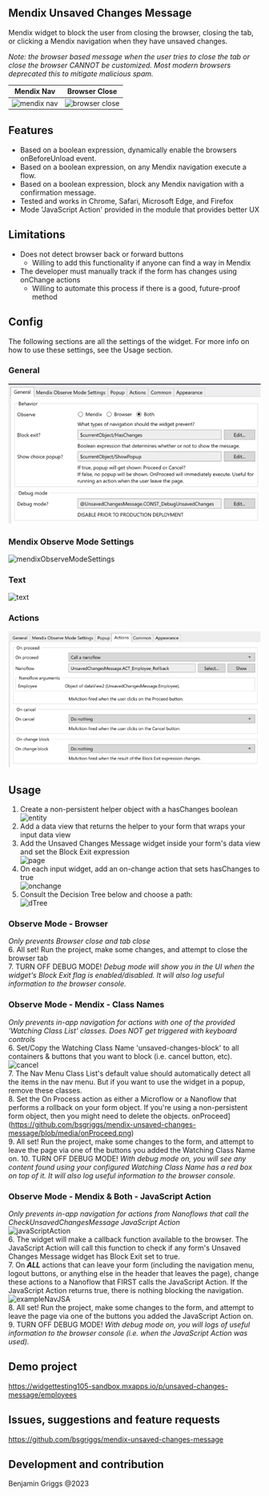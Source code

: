 ## Mendix Unsaved Changes Message
Mendix widget to block the user from closing the browser, closing the tab, or clicking a Mendix navigation when they have unsaved changes.

*Note: the browser based message when the user tries to close the tab or close the browser CANNOT be customized. Most modern browsers deprecated this to mitigate malicious spam.*

| Mendix Nav | Browser Close |  
| ------------- | ------------- |  
| ![mendix nav](https://github.com/bsgriggs/mendix-unsaved-changes-message/blob/media/mendix.png)   | ![browser close](https://github.com/bsgriggs/mendix-unsaved-changes-message/blob/media/browser.png)   |  

## Features
- Based on a boolean expression, dynamically enable the browsers onBeforeUnload event. 
- Based on a boolean expression, on any Mendix navigation execute a flow.
- Based on a boolean expression, block any Mendix navigation with a confirmation message.
- Tested and works in Chrome, Safari, Microsoft Edge, and Firefox
- Mode 'JavaScript Action' provided in the module that provides better UX

## Limitations
- Does not detect browser back or forward buttons 
  - Willing to add this functionality if anyone can find a way in Mendix
- The developer must manually track if the form has changes using onChange actions
  - Willing to automate this process if there is a good, future-proof method

## Config
The following sections are all the settings of the widget. For more info on how to use these settings, see the Usage section.  
### General
![general](https://github.com/bsgriggs/mendix-unsaved-changes-message/blob/media/general.png)  
### Mendix Observe Mode Settings
![mendixObserveModeSettings](https://github.com/bsgriggs/mendix-unsaved-changes-message/blob/media/mendixObserveModeSettings.png)  
### Text
![text](https://github.com/bsgriggs/mendix-unsaved-changes-message/blob/media/text.png)  
### Actions
![actions](https://github.com/bsgriggs/mendix-unsaved-changes-message/blob/media/actions.png)  

## Usage
1. Create a non-persistent helper object with a hasChanges boolean  
![entity](https://github.com/bsgriggs/mendix-unsaved-changes-message/blob/media/entity.png)  
2. Add a data view that returns the helper to your form that wraps your input data view  
3. Add the Unsaved Changes Message widget inside your form's data view and set the Block Exit expression  
![page](https://github.com/bsgriggs/mendix-unsaved-changes-message/blob/media/page.png)  
4. On each input widget, add an on-change action that sets hasChanges to true  
![onchange](https://github.com/bsgriggs/mendix-unsaved-changes-message/blob/media/onChange.png)  
5. Consult the Decision Tree below and choose a path:  
![dTree](https://github.com/bsgriggs/mendix-unsaved-changes-message/blob/media/observeDTree.png)  

### Observe Mode - Browser
*Only prevents Browser close and tab close*  
6. All set! Run the project, make some changes, and attempt to close the browser tab  
7. TURN OFF DEBUG MODE! _Debug mode will show you in the UI when the widget's Block Exit flag is enabled/disabled. It will also log useful information to the browser console._  

### Observe Mode - Mendix - Class Names
*Only prevents in-app navigation for actions with one of the provided 'Watching Class List' classes. Does NOT get triggered with keyboard controls*  
6. Set/Copy the Watching Class Name 'unsaved-changes-block' to all containers & buttons that you want to block (i.e. cancel button, etc).  
![cancel](https://github.com/bsgriggs/mendix-unsaved-changes-message/blob/media/cancel.png)   
7. The Nav Menu Class List's default value should automatically detect all the items in the nav menu. But if you want to use the widget in a popup, remove these classes.  
8. Set the On Process action as either a Microflow or a Nanoflow that performs a rollback on your form object. If you're using a non-persistent form object, then you might need to delete the objects. 
onProceed](https://github.com/bsgriggs/mendix-unsaved-changes-message/blob/media/onProceed.png)  
9. All set! Run the project, make some changes to the form, and attempt to leave the page via one of the buttons you added the Watching Class Name on. 
10. TURN OFF DEBUG MODE! _With debug mode on, you will see any content found using your configured Watching Class Name has a red box on top of it. It will also log useful information to the browser console._  

### Observe Mode - Mendix & Both - JavaScript Action
*Only prevents in-app navigation for actions from Nanoflows that call the CheckUnsavedChangesMessage JavaScript Action*  
![javaScriptAction](https://github.com/bsgriggs/mendix-unsaved-changes-message/blob/media/javaScriptAction.png)  
6. The widget will make a callback function available to the browser. The JavaScript Action will call this function to check if any form's Unsaved Changes Message widget has Block Exit set to true.  
7. On _**ALL**_ actions that can leave your form (including the navigation menu, logout buttons, or anything else in the header that leaves the page), change these actions to a Nanoflow that FIRST calls the JavaScript Action. If the JavaScript Action returns true, there is nothing blocking the navigation.  
![exampleNavJSA](https://github.com/bsgriggs/mendix-unsaved-changes-message/blob/media/exampleNavJSA.png)  
8. All set! Run the project, make some changes to the form, and attempt to leave the page via one of the buttons you added the JavaScript Action on. 
9. TURN OFF DEBUG MODE! _With debug mode on, you will logs of useful information to the browser console (i.e. when the JavaScript Action was used)._  

## Demo project
https://widgettesting105-sandbox.mxapps.io/p/unsaved-changes-message/employees

## Issues, suggestions and feature requests
https://github.com/bsgriggs/mendix-unsaved-changes-message

## Development and contribution
Benjamin Griggs @2023
